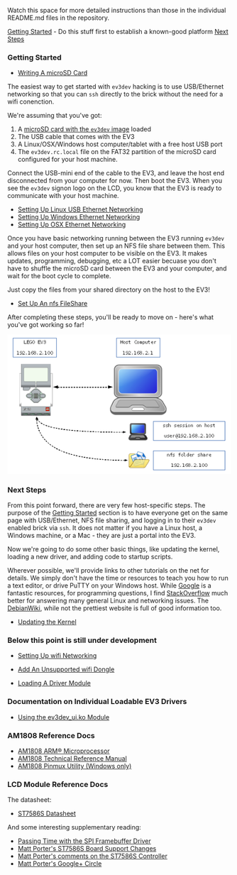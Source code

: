 Watch this space for more detailed instructions than those in the individual README.md files in the repository.

[Getting Started](#GettingStarted) - Do this stuff first to establish a known-good platform
[Next Steps](#NextSteps)

### <a name="GettingStarted"/> Getting Started

- [Writing A microSD Card](https://github.com/mindboards/ev3dev/wiki/Writing-A-microSD-Card)

The easiest way to get started with `ev3dev` hacking is to use USB/Ethernet networking so that you can `ssh` directly to the brick without the need for a wifi conenction.

We're assuming that you've got:

1. A [microSD card with the `ev3dev` image](https://github.com/mindboards/ev3dev/wiki/Writing-A-microSD-Card) loaded
2. The USB cable that comes with the EV3
3. A Linux/OSX/Windows host computer/tablet with a free host USB port
4. The `ev3dev.rc.local` file on the FAT32 partition of the microSD card configured for your host machine.

Connect the USB-mini end of the cable to the EV3, and leave the host end disconnected from your computer for now. Then boot the EV3. When you see the `ev3dev` signon logo on the LCD, you know that the EV3 is ready to communicate with your host machine.

- [Setting Up Linux USB Ethernet Networking](https://github.com/mindboards/ev3dev/wiki/Setting-Up-Linux-USB-Ethernet-Networking)
- [Setting Up Windows Ethernet Networking](https://github.com/mindboards/ev3dev/wiki/Setting-Up-Windows-USB-Ethernet-Networking)
- [Setting Up OSX Ethernet Networking](https://github.com/mindboards/ev3dev/wiki/Setting-Up-OSX-USB-Ethernet-Networking)

Once you have basic networking running between the EV3 running `ev3dev` and your host computer, then set up an NFS file share between them. This allows files on your host computer to be visible on the EV3. It makes updates, programming, debugging, etc a LOT easier becuase you don't have to shuffle the microSD card between the EV3 and your computer, and wait for the boot cycle to complete.

Just copy the files from your shared directory on the host to the EV3!

- [Set Up An nfs FileShare](https://github.com/mindboards/ev3dev/wiki/Set-Up-An-nfs-FileShare)

After completing these steps, you'll be ready to move on - here's what you've got working so far!

![nfs_on_ev3dev](docs/nfs_on_ev3dev.png)

### <a name="NextSteps"/> Next Steps

From this point forward, there are very few host-specific steps. The purpose of the [Getting Started](#GettingStarted) section is to have everyone get on the same page with USB/Ethernet, NFS file sharing, and logging in to their `ev3dev` enabled brick via `ssh`. It does not matter if you have a Linux host, a Windows machine, or a Mac - they are just a portal into the EV3.

Now we're going to do some other basic things, like updating the kernel, loading a new driver, and adding code to startup scripts.

Wherever possible, we'll provide links to other tutorials on the net for details. We simply don't have the time or resources to teach you how to run a text editor, or drive PuTTY on your Windows host. While [Google][Google] is  a fantastic resources, for programming questions, I find [StackOverflow][StackOverflow] much better for answering many general Linux and networking issues. The [DebianWiki][DebianWiki], while not the prettiest website is full of good information too.

- [Updating the Kernel](https://github.com/mindboards/ev3dev/wiki/Updating-The-Kernel)

### Below this point is still under development

- [Setting Up wifi Networking](https://github.com/mindboards/ev3dev/wiki/Setting-Up-wifi-Networking)

- [Add An Unsupported wifi Dongle](https://github.com/mindboards/ev3dev/wiki/Add-An-Unsupported-wifi-Dongle)
- [Loading A Driver Module](https://github.com/mindboards/ev3dev/wiki/Loading-A-Driver-Module)

### Documentation on Individual Loadable EV3 Drivers

- [Using the ev3dev_ui.ko Module](https://github.com/mindboards/ev3dev/wiki/Using-the-ev3dev_ui.ko-module)

### AM1808 Reference Docs

- [AM1808 ARM® Microprocessor](http://www.ti.com/lit/ds/sprs653d/sprs653d.pdf)
- [AM1808 Technical Reference Manual](http://www.ti.com/lit/ug/spruh82a/spruh82a.pdf)
- [AM1808 Pinmux Utility (Windows only)](http://www.ti.com/lit/an/spraba2a/spraba2a.pdf)

### LCD Module Reference Docs

The datasheet:

- [ST7586S Datasheet](http://pdf1.alldatasheet.com/datasheet-pdf/view/326182/SITRONIX/ST7586S.html)

And some interesting supplementary reading:

- [Passing Time with the SPI Framebuffer Driver](http://elinux.org/images/1/19/Passing_Time_With_SPI_Framebuffer_Driver.pdf)
- [Matt Porter's ST7586S Board Support Changes](https://github.com/ohporter/linux/commits/st7586fb)
- [Matt Porter's comments on the ST7586S Controller](https://plus.google.com/+JamesKasper/posts/EtTj24hBao3)
- [Matt Porter's Google+ Circle](https://plus.google.com/108244279740379322507/posts/KfWiuzGRRKx)

[Google]: http://www.google.com
[StackOverflow]: http://www.stackoverflow.com
[DebianWiki]: http://wiki.debian.org

